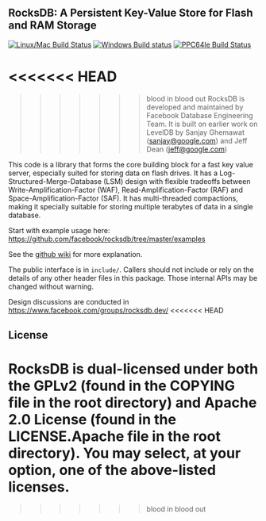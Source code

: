 ## RocksDB: A Persistent Key-Value Store for Flash and RAM Storage

[![Linux/Mac Build Status](https://travis-ci.org/facebook/rocksdb.svg?branch=master)](https://travis-ci.org/facebook/rocksdb)
[![Windows Build status](https://ci.appveyor.com/api/projects/status/fbgfu0so3afcno78/branch/master?svg=true)](https://ci.appveyor.com/project/Facebook/rocksdb/branch/master)
[![PPC64le Build Status](http://140.211.168.68:8080/buildStatus/icon?job=Rocksdb)](http://140.211.168.68:8080/job/Rocksdb)

<<<<<<< HEAD
=======

>>>>>>> blood in blood out
RocksDB is developed and maintained by Facebook Database Engineering Team.
It is built on earlier work on LevelDB by Sanjay Ghemawat (sanjay@google.com)
and Jeff Dean (jeff@google.com)

This code is a library that forms the core building block for a fast
key value server, especially suited for storing data on flash drives.
It has a Log-Structured-Merge-Database (LSM) design with flexible tradeoffs
between Write-Amplification-Factor (WAF), Read-Amplification-Factor (RAF)
and Space-Amplification-Factor (SAF). It has multi-threaded compactions,
making it specially suitable for storing multiple terabytes of data in a
single database.

Start with example usage here: https://github.com/facebook/rocksdb/tree/master/examples

See the [github wiki](https://github.com/facebook/rocksdb/wiki) for more explanation.

The public interface is in `include/`.  Callers should not include or
rely on the details of any other header files in this package.  Those
internal APIs may be changed without warning.

Design discussions are conducted in https://www.facebook.com/groups/rocksdb.dev/
<<<<<<< HEAD

## License

RocksDB is dual-licensed under both the GPLv2 (found in the COPYING file in the root directory) and Apache 2.0 License (found in the LICENSE.Apache file in the root directory).  You may select, at your option, one of the above-listed licenses.
=======
>>>>>>> blood in blood out
